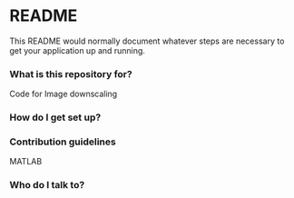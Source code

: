 # README #

This README would normally document whatever steps are necessary to get your application up and running.

### What is this repository for? ###

Code for Image downscaling

### How do I get set up? ###



### Contribution guidelines ###

MATLAB

### Who do I talk to? ###

